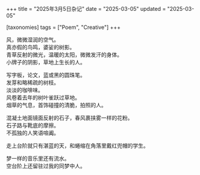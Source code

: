 +++
title = "2025年3月5日杂记"
date = "2025-03-05"
updated = "2025-03-05"

[taxonomies]
tags = ["Poem", "Creative"]
+++

风，微微湿润的空气。  
真亦假的鸟鸣，婆娑的树影。  
青草反射的微光，温暖的太阳，微微发汗的身体。  
小牌子的阴影，草地上生长的人。  

写字板，论文，蓝或黑的圆珠笔。  
发芽和略稀疏的树枝。  
淡淡的咖啡味。  
风卷着去年的树叶雀跃过草地。  
烟草的气息，首饰碰撞的清脆，拍照的人。  

混凝土地面镜面反射的石子，春风裹挟雾一样的花粉。  
石子路与靴底的摩擦。  
不孤独的人笑语喧阗。  

走上台阶就只有湛蓝的天，和蜷缩在角落里戴红兜帽的学生。  

梦一样的音乐里还有流水。  
空台阶上还留驻过我的同梦中人。

